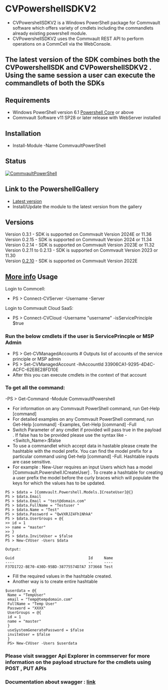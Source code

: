 CVPowershellSDKV2
===============

<ul>
<li>
CVPowershellSDKV2 is a Windows PowerShell package for Commvault software which offers variety of cmdlets including the commandlets already existing powershell module.
</li>
<li>
CVPowershellSDKV2 uses the Commvault REST API to perform operations on a CommCell via the WebConsole.</li>
</ul>

<h2>
The latest version of the SDK combines both the CVPowershellSDK and CVPowershellSDKV2 . Using the same session a user can execute the commandlets of both the SDKs
</h2>

Requirements
------------
- Windows PowerShell version 6.1 [Powershell Core](https://learn.microsoft.com/en-us/powershell/scripting/install/installing-powershell-on-windows) or above
- Commvault Software v11 SP28 or later release with WebServer installed

Installation
------------
- Install-Module -Name CommvaultPowerShell

Status
------------
[![CommvaultPowerShell](https://img.shields.io/powershellgallery/v/CommvaultPowerShell.svg?style=flat-square&label=CommvaultPowerShell "CommvaultPowerShell")](https://www.powershellgallery.com/packages/CommvaultPowerShell/)

Link to the PowershellGallery
-------------
- <a href="https://www.powershellgallery.com/packages/CommvaultPowerShell/">Latest version</a>
- Install/Update the module to the latest version from the gallery

Versions
-------------
Version 0.3.1  - SDK is supported on Commvault Version 2024E or 11.36<br/>
Version 0.2.15 - SDK is supported on Commvault Version 2024 or 11.34<br />
Version 0.2.14 - SDK is supported on Commvault Version 2023E or 11.32<br />
Version 0.2.11 to 0.2.13 - SDK is supported on Commvault Version 2023 or 11.30<br/>
Version <a href="https://www.powershellgallery.com/packages/CommvaultPowerShell/0.2.10">0.2.10</a> - SDK is supported on Commvault Version 2022E

[More info](https://documentation.commvault.com/v11/essential/2619_platform_release_schedule_and_lifecycles.html)
Usage
-----
Login to Commcell:
- PS > Connect-CVServer -Username <username> -Server <serverhostname>

Login to Commvault Cloud SaaS:
- PS > Connect-CVCloud -Username "username" -isServicePrinciple $true
### Run the below cmdlets if the user is ServicePrincple or MSP Admin 
- PS > Get-CVManagedAccounts # Outputs list of accounts of the service principle or MSP admin 
- PS > Set-CVManagedAccount -lhAccountId 33906CA1-9295-4D4C-ACFC-62E8E28FD10E
- After this you can execute cmdlets in the context of that account

### To get all the command:
-PS > Get-Command -Module CommvaultPowershell

- For information on any Commvault PowerShell command, run Get-Help [command] 
- For detailed examples on any Commvault PowerShell command, run Get-Help [command] -Examples, Get-Help [command] -Full
- Switch Parameter of any cmdlet if provided will pass true in the payload . If false has to be provided please use the syntax like -<Switch_Name>:$false
- To use a commandlet which accept data in hastable please create the hashtable with the model prefix. You can find the model prefix for a particular command using Get-help [command] -Full. Hashtable inputs are case sensitive. 
- For example : New-User requires an input Users which has a model [Commvault.Powershell.ICreateUser] . To create a hashtable for creating a user prefix the model before the curly braces which will populate the keys for which the values has to be updated. 
```
PS > $data = [Commvault.Powershell.Models.ICreateUser]@{}
PS > $data.Email
PS > $data.Email = "test@domain.com"
PS > $data.FullName = "Testuser "
PS > $data.Name = "Test"
PS > $data.Password = "QwVXRJZ4Fh1NhkA"
PS > $data.UserGroups = @{
>> id = 1
>> name = "master"
>> }
PS > $data.InviteUser = $false
PS > New-CVUser -Users $data

Output:

Guid                                 Id     Name
----                                 --     ----
F37D1722-BE70-430D-95BD-38775574D7A7 373668 Test

```
- Fill the required values in the hashtable created.
- Another way is to create entire hashtable  
``` 
$userdata = @{
 Name = "TempUser"
 email = "Temp@tempdomain.com"
 FullName = "Temp User"
 Password = "XXXX"
 UserGroups = @{
 id = 1
 name = "master"
 }
 useSystemGeneratePassword = $false
 inviteUser = $false
 }
 PS> New-CVUser -Users $userdata
```
<h3>Please visit swagger Api Explorer in commserver for more information on the payload structure for the cmdlets using POST , PUT APIs</h3>
<h3>Documentation about swagger : <a href="https://documentation.commvault.com/11.24/essential/107350_apiexplorer.html">link</a></h3>
